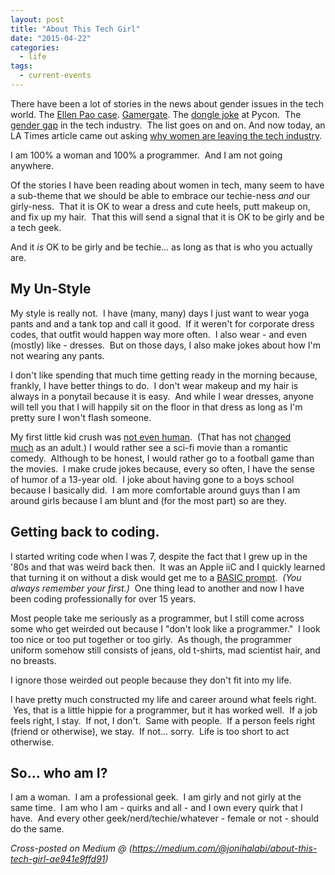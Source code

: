 ```yaml
---
layout: post
title: "About This Tech Girl"
date: "2015-04-22"
categories:
  - life
tags:
  - current-events
---
```


There have been a lot of stories in the news about gender issues in the tech world. The [Ellen Pao case](https://slate.com/business/2015/03/ellen-pao-trial-the-lawsuit-brought-awareness-to-workplace-sexism-but-the-setbacks-are-gripping.html). [Gamergate](https://gawker.com/what-is-gamergate-and-why-an-explainer-for-non-geeks-1642909080). The [dongle joke](https://techcrunch.com/2013/03/21/a-dongle-joke-that-spiraled-way-out-of-control/) at Pycon.  The [gender gap](http://www.usatoday.com/story/tech/2015/03/26/silicon-valley-gender-gap-widening/70444276/) in the tech industry.  The list goes on and on. And now today, an LA Times article came out asking [why women are leaving the tech industry](https://www.latimes.com/business/la-fi-women-tech-20150222-story.html#page=1).

I am 100% a woman and 100% a programmer.  And I am not going anywhere.

Of the stories I have been reading about women in tech, many seem to have a sub-theme that we should be able to embrace our techie-ness _and_ our girly-ness.  That it is OK to wear a dress and cute heels, putt makeup on, and fix up my hair.  That this will send a signal that it is OK to be girly and be a tech geek.

And it _is_ OK to be girly and be techie... as long as that is who you actually are.

## My Un-Style

My style is really not.  I have (many, many) days I just want to wear yoga pants and and a tank top and call it good.  If it weren't for corporate dress codes, that outfit would happen way more often.  I also wear - and even (mostly) like - dresses.  But on those days, I also make jokes about how I'm not wearing any pants.

I don't like spending that much time getting ready in the morning because, frankly, I have better things to do.  I don't wear makeup and my hair is always in a ponytail because it is easy.  And while I wear dresses, anyone will tell you that I will happily sit on the floor in that dress as long as I'm pretty sure I won't flash someone.

My first little kid crush was [not even human](https://starwars.fandom.com/wiki/R2-D2).  (That has not [changed much](https://tardis.fandom.com/wiki/Tenth_Doctor) as an adult.) I would rather see a sci-fi movie than a romantic comedy.  Although to be honest, I would rather go to a football game than the movies.  I make crude jokes because, every so often, I have the sense of humor of a 13-year old.  I joke about having gone to a boys school because I basically did.  I am more comfortable around guys than I am around girls because I am blunt and (for the most part) so are they.

## Getting back to coding.

I started writing code when I was 7, despite the fact that I grew up in the '80s and that was weird back then.  It was an Apple iiC and I quickly learned that turning it on without a disk would get me to a [BASIC prompt](http://www.landsnail.com/a2ref.htm).  _(You always remember your first.)_  One thing lead to another and now I have been coding professionally for over 15 years.

Most people take me seriously as a programmer, but I still come across some who get weirded out because I "don't look like a programmer."  I look too nice or too put together or too girly.  As though, the programmer uniform somehow still consists of jeans, old t-shirts, mad scientist hair, and no breasts.

I ignore those weirded out people because they don't fit into my life.

I have pretty much constructed my life and career around what feels right.  Yes, that is a little hippie for a programmer, but it has worked well.  If a job feels right, I stay.  If not, I don't.  Same with people.  If a person feels right (friend or otherwise), we stay.  If not... sorry.  Life is too short to act otherwise.

## So... who am I?

I am a woman.  I am a professional geek.  I am girly and not girly at the same time.  I am who I am - quirks and all - and I own every quirk that I have.  And every other geek/nerd/techie/whatever - female or not - should do the same.

_Cross-posted on Medium @ (https://medium.com/@jonihalabi/about-this-tech-girl-ae941e9ffd91)_
